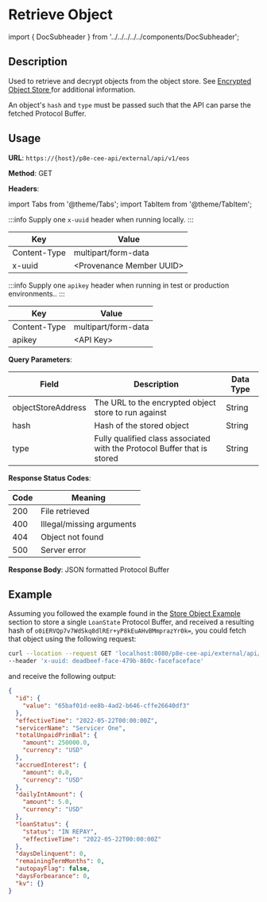 # Retrieve Object

import { DocSubheader } from '../../../../../components/DocSubheader';

<DocSubheader text="Retrieve and decrypt an object"
/>

## Description

Used to retrieve and decrypt objects from the object store. See [Encrypted Object Store ](https://docs.provenance.io/p8e/overview/encrypted-object-store)for additional information.

An object's `hash` and `type` must be passed such that the API can parse the fetched Protocol Buffer.

## Usage

**URL**: `https://{host}/p8e-cee-api/external/api/v1/eos`

**Method**: GET

**Headers**:

import Tabs from '@theme/Tabs';
import TabItem from '@theme/TabItem';

<Tabs>
<TabItem value="local" label="Local">

:::info
Supply one `x-uuid` header when running locally.
:::

| Key          | Value                      |
| ------------ | -------------------------- |
| Content-Type | multipart/form-data        |
| x-uuid       | \<Provenance Member UUID\> |

</TabItem>

<TabItem value="text-production" label="Test/Production">

:::info
Supply one `apikey` header when running in test or production environments..
:::

| Key          | Value               |
| ------------ | ------------------- |
| Content-Type | multipart/form-data |
| apikey       | \<API Key\>         |

</TabItem>
</Tabs>

**Query Parameters**:

| Field              | Description                                                              | Data Type |
| ------------------ | ------------------------------------------------------------------------ | --------- |
| objectStoreAddress | The URL to the encrypted object store to run against                     | String    |
| hash               | Hash of the stored object                                                | String    |
| type               | Fully qualified class associated with the Protocol Buffer that is stored | String    |

**Response Status Codes**:

| Code | Meaning                   |
| ---- | ------------------------- |
| 200  | File retrieved            |
| 400  | Illegal/missing arguments |
| 404  | Object not found          |
| 500  | Server error              |

**Response Body**: JSON formatted Protocol Buffer

## Example

Assuming you followed the example found in the [Store Object Example](store-object.md#example) section to store a single `LoanState` Protocol Buffer, and received a resulting hash of `o0iERVQp7v7WdSkq8dlREr+yP8kEuAHvBMmprazYr0k=`, you could fetch that object using the following request:

```bash
curl --location --request GET 'localhost:8080/p8e-cee-api/external/api/v1/eos?objectStoreAddress=grpc://localhost:5001&hash=o0iERVQp7v7WdSkq8dlREr+yP8kEuAHvBMmprazYr0k=&type=tech.figure.servicing.v1beta1.LoanStateOuterClass$LoanState' \
--header 'x-uuid: deadbeef-face-479b-860c-facefaceface'
```

and receive the following output:

```json
{
  "id": {
    "value": "65baf01d-ee8b-4ad2-b646-cffe26640df3"
  },
  "effectiveTime": "2022-05-22T00:00:00Z",
  "servicerName": "Servicer One",
  "totalUnpaidPrinBal": {
    "amount": 250000.0,
    "currency": "USD"
  },
  "accruedInterest": {
    "amount": 0.0,
    "currency": "USD"
  },
  "dailyIntAmount": {
    "amount": 5.0,
    "currency": "USD"
  },
  "loanStatus": {
    "status": "IN REPAY",
    "effectiveTime": "2022-05-22T00:00:00Z"
  },
  "daysDelinquent": 0,
  "remainingTermMonths": 0,
  "autopayFlag": false,
  "daysForbearance": 0,
  "kv": {}
}
```
